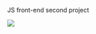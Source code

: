 JS front-end second project

<a href="https://travis-ci.com/PoluektPolina/project-lvl2-s413.svg?branch=master!:https://travis-ci.com/PoluektPolina/project-lvl2-s413"></a>

<a href="https://codeclimate.com/github/PoluektPolina/project-lvl2-s413/maintainability"><img src="https://api.codeclimate.com/v1/badges/cd5568faa209cf272300/maintainability" /></a>
